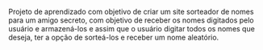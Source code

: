 Projeto de aprendizado com objetivo de criar um site sorteador de nomes para um amigo secreto, com objetivo de receber os nomes digitados pelo usuário e 
armazená-los e assim que o usuário digitar todos os nomes que deseja, ter a opção de sorteá-los e receber um nome aleatório.
